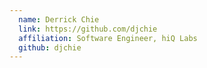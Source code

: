 ```yaml
---
  name: Derrick Chie
  link: https://github.com/djchie
  affiliation: Software Engineer, hiQ Labs
  github: djchie
---
```

